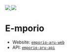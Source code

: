 <a href="http://52.156.254.234:8085/viewType.html?buildTypeId=Emporio_Build&guest=1">
<img src="http://52.156.254.234:8085/app/rest/builds/buildType:(id:Emporio_Build)/statusIcon"/>

<img src="https://travis-ci.com/DragonAlex98/DotsAndBoxes.svg?token=83y8gCdpGzTxXEobzLJm&branch=master"/>
</a>

# E-mporio

- Website: <t> <a href="https://emporio-aru.herokuapp.com/" target="_blank">`emporio-aru-web`</a>
- API: <a href="https://emporio-aru.herokuapp.com/api/v1" target="_blank">`emporio-aru-api`</a>
